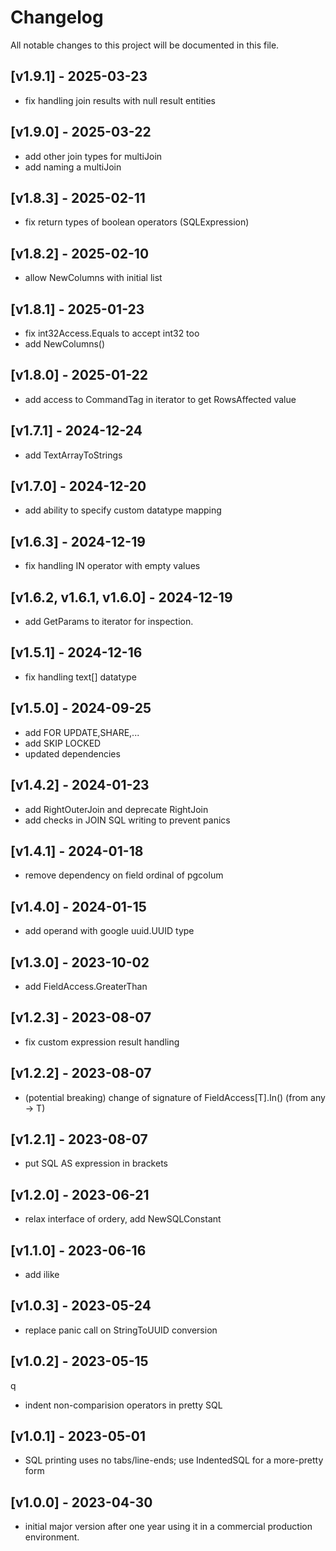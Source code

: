 # Changelog

All notable changes to this project will be documented in this file.

## [v1.9.1] - 2025-03-23

- fix handling join results with null result entities

## [v1.9.0] - 2025-03-22

- add other join types for multiJoin
- add naming a multiJoin

## [v1.8.3] - 2025-02-11

- fix return types of boolean operators (SQLExpression)

## [v1.8.2] - 2025-02-10

- allow NewColumns with initial list

## [v1.8.1] - 2025-01-23

- fix int32Access.Equals to accept int32 too
- add NewColumns()

## [v1.8.0] - 2025-01-22

- add access to CommandTag in iterator to get RowsAffected value

## [v1.7.1] - 2024-12-24

- add TextArrayToStrings

## [v1.7.0] - 2024-12-20

- add ability to specify custom datatype mapping

## [v1.6.3] - 2024-12-19

- fix handling IN operator with empty values

## [v1.6.2, v1.6.1, v1.6.0] - 2024-12-19

- add GetParams to iterator for inspection.

## [v1.5.1] - 2024-12-16

- fix handling text[] datatype

## [v1.5.0] - 2024-09-25

- add FOR UPDATE,SHARE,...
- add SKIP LOCKED
- updated dependencies

## [v1.4.2] - 2024-01-23

- add RightOuterJoin and deprecate RightJoin
- add checks in JOIN SQL writing to prevent panics

## [v1.4.1] - 2024-01-18

- remove dependency on field ordinal of pgcolum

## [v1.4.0] - 2024-01-15

- add operand with google uuid.UUID type

## [v1.3.0] - 2023-10-02

- add FieldAccess.GreaterThan

## [v1.2.3] - 2023-08-07

- fix custom expression result handling

## [v1.2.2] - 2023-08-07

- (potential breaking) change of signature of FieldAccess[T].In() (from any -> T)

## [v1.2.1] - 2023-08-07 

- put SQL AS expression in brackets

## [v1.2.0] - 2023-06-21

- relax interface of ordery, add NewSQLConstant

## [v1.1.0] - 2023-06-16

- add ilike

## [v1.0.3] - 2023-05-24

- replace panic call on StringToUUID conversion

## [v1.0.2] - 2023-05-15
q
- indent non-comparision operators in pretty SQL

## [v1.0.1] - 2023-05-01

- SQL printing uses no tabs/line-ends; use IndentedSQL for a more-pretty form

## [v1.0.0] - 2023-04-30

- initial major version after one year using it in a commercial production environment.